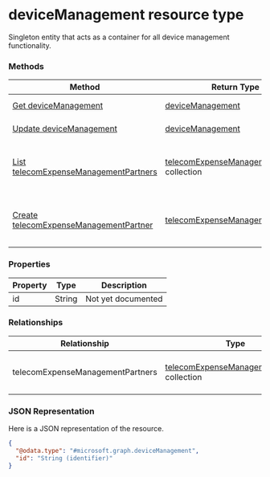 ﻿# deviceManagement resource type

Singleton entity that acts as a container for all device management functionality.
### Methods
|Method|Return Type|Description|
|---|---|---|
|[Get deviceManagement](../api/intune_tem_deviceManagement_get.md)|[deviceManagement](../resources/intune_tem_deviceManagement.md)|Read properties and relationships of the [deviceManagement](../resources/intune_tem_deviceManagement.md) object.|
|[Update deviceManagement](../api/intune_tem_deviceManagement_update.md)|[deviceManagement](../resources/intune_tem_deviceManagement.md)|Update the properties of a [deviceManagement](../resources/intune_tem_deviceManagement.md) object.|
|[List telecomExpenseManagementPartners](../api/intune_tem_deviceManagement_list_telecomExpenseManagementPartner.md)|[telecomExpenseManagementPartner](../resources/intune_tem_telecomExpenseManagementPartner.md) collection|Get the telecomExpenseManagementPartners from the telecomExpenseManagementPartners navigation property.|
|[Create telecomExpenseManagementPartner](../api/intune_tem_deviceManagement_create_telecomExpenseManagementPartner.md)|[telecomExpenseManagementPartner](../resources/intune_tem_telecomExpenseManagementPartner.md)|Create a new [telecomExpenseManagementPartner](../resources/intune_tem_telecomExpenseManagementPartner.md) by posting to the telecomExpenseManagementPartners collection.|

### Properties
|Property|Type|Description|
|---|---|---|
|id|String|Not yet documented|

### Relationships
|Relationship|Type|Description|
|---|---|---|
|telecomExpenseManagementPartners|[telecomExpenseManagementPartner](../resources/intune_tem_telecomExpenseManagementPartner.md) collection|The telecom expense management partners.|

### JSON Representation
Here is a JSON representation of the resource.
<!-- {
  "blockType": "resource",
  "keyProperty": "id",
  "@odata.type": "microsoft.graph.deviceManagement"
}
-->
```json
{
  "@odata.type": "#microsoft.graph.deviceManagement",
  "id": "String (identifier)"
}
```



